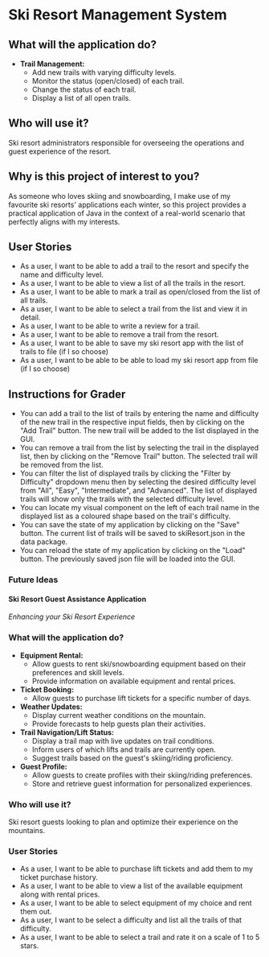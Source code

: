 # Ski Resort Management System

## **What will the application do?**
- **Trail Management:**
  - Add new trails with varying difficulty levels.
  - Monitor the status (open/closed) of each trail.
  - Change the status of each trail.
  - Display a list of all open trails.

## **Who will use it?**

Ski resort administrators responsible for overseeing the operations and guest experience of the resort.

## **Why is this project of interest to you?**

As someone who loves skiing and snowboarding, I make use of my favourite ski resorts' applications each winter, so this
project provides a practical application of Java in the context of a real-world scenario that perfectly aligns with my 
interests.

## **User Stories**
- As a user, I want to be able to add a trail to the resort and specify the name and difficulty level.
- As a user, I want to be able to view a list of all the trails in the resort.
- As a user, I want to be able to mark a trail as open/closed from the list of all trails.
- As a user, I want to be able to select a trail from the list and view it in detail.
- As a user, I want to be able to write a review for a trail.
- As a user, I want to be able to remove a trail from the resort.
- As a user, I want to be able to save my ski resort app with the list of trails to file (if I so choose)
- As a user, I want to be able to be able to load my ski resort app from file (if I so choose)

## **Instructions for Grader**
- You can add a trail to the list of trails by entering the name and difficulty of the new trail in the respective
input fields, then by clicking on the "Add Trail" button. The new trail will be added to the list
displayed in the GUI.
- You can remove a trail from the list by selecting the trail in the displayed list, then by clicking on the 
"Remove Trail" button. The selected trail will be removed from the list.
- You can filter the list of displayed trails by clicking the "Filter by Difficulty" dropdown menu then by selecting
the desired difficulty level from "All", "Easy", "Intermediate", and "Advanced". The list of displayed trails will show
only the trails with the selected difficulty level.
- You can locate my visual component on the left of each trail name in the displayed list as a coloured shape based on 
the trail's difficulty.
- You can save the state of my application by clicking on the "Save" button. The current list of trails will be saved
to skiResort.json in the data package.
- You can reload the state of my application by clicking on the "Load" button. The previously saved json file will be
loaded into the GUI.


### Future Ideas

#### Ski Resort Guest Assistance Application

*Enhancing your Ski Resort Experience*

### **What will the application do?**
- **Equipment Rental:**
  - Allow guests to rent ski/snowboarding equipment based on their preferences and skill levels.
  - Provide information on available equipment and rental prices.
- **Ticket Booking:**
  - Allow guests to purchase lift tickets for a specific number of days.
- **Weather Updates:**
  - Display current weather conditions on the mountain.
  - Provide forecasts to help guests plan their activities.
- **Trail Navigation/Lift Status:**
  - Display a trail map with live updates on trail conditions.
  - Inform users of which lifts and trails are currently open.
  - Suggest trails based on the guest's skiing/riding proficiency.
- **Guest Profile:**
  - Allow guests to create profiles with their skiing/riding preferences.
  - Store and retrieve guest information for personalized experiences.

### **Who will use it?**

Ski resort guests looking to plan and optimize their experience on the mountains.


### **User Stories**
- As a user, I want to be able to purchase lift tickets and add them to my ticket purchase history.
- As a user, I want to be able to view a list of the available equipment along with rental prices.
- As a user, I want to be able to select equipment of my choice and rent them out.
- As a user, I want to be select a difficulty and list all the trails of that difficulty.
- As a user, I want to be able to select a trail and rate it on a scale of 1 to 5 stars.